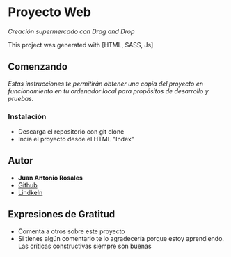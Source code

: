 # Proyecto Web

_Creación supermercado con Drag and Drop_

This project was generated with [HTML, SASS, Js]

## Comenzando

_Estas instrucciones te permitirán obtener una copia del proyecto en funcionamiento en tu ordenador local para propósitos de desarrollo y pruebas._

### Instalación

- Descarga el repositorio con git clone
- Incia el proyecto desde el HTML "Index"

## Autor

- **Juan Antonio Rosales**
- [Github](https://github.com/juanrosalesperez)
- [LindkeIn](https://www.linkedin.com/in/juan-antonio-rosales-perez/)

## Expresiones de Gratitud

- Comenta a otros sobre este proyecto
- Si tienes algún comentario te lo agradecería porque estoy aprendiendo. Las críticas constructivas siempre son buenas
